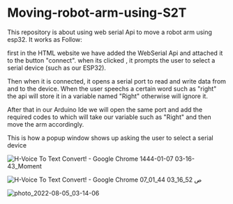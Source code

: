 # Moving-robot-arm-using-S2T

This repository is about using web serial Api to move a robot arm using esp32.
It works as Follow:

first in the HTML website we have added the WebSerial Api and attached it to the button "connect". when its clicked , it prompts the user to select a serial device (such as our ESP32).

Then when it is connected, it opens a serial port to read and write data from and to the device. When the user speechs a certain word such as "right" the api will store it in a variable named "Right" otherwise will ignore it.

After that in our Arduino Ide we will open the same port and add the required codes to which will take our variable such as "Right" and then move the arm accordingly.

This is how a popup window shows up asking the user to select a serial device

![‪H-Voice To Text Convert! - Google Chrome‬ 1444-01-07 03-16-43_Moment](https://user-images.githubusercontent.com/107868812/182976379-adb30e21-fb0f-4d08-aa0f-fead90513cd8.jpg)

![‪H-Voice To Text Convert! - Google Chrome‬ 07_01_44 03_16_52 ص](https://user-images.githubusercontent.com/107868812/182976385-4e2f8116-6717-460f-8477-253c81c3f60a.png)


![photo_2022-08-05_03-14-06](https://user-images.githubusercontent.com/107868812/182975997-32eeb72d-1c3e-453a-b730-76ddb50c83d3.jpg)
